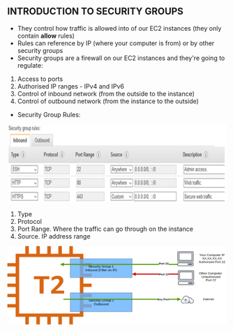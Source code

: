 ## INTRODUCTION TO SECURITY GROUPS

- They control how traffic is allowed into of our EC2 instances (they only contain **allow** rules)
- Rules can reference by IP (where your computer is from) or by other security groups 
- Security groups are a firewall on our EC2 instances and they're going to regulate:
1. Access to ports
2. Authorised IP ranges - IPv4 and IPv6
3. Control of inbound network (from the outside to the instance)
4. Control of outbound network (from the instance to the outside)

- Security Group Rules:
<p align="center">
  <img src="/Journey/10203/sg.PNG" width="750" height="180"></p>

1. Type
2. Protocol
3. Port Range.  Where the traffic can go through on the instance
4. Source.  IP address range

<p align="center">
  <img src="/Journey/10203/sg2.png" width="750" height="180"></p>
